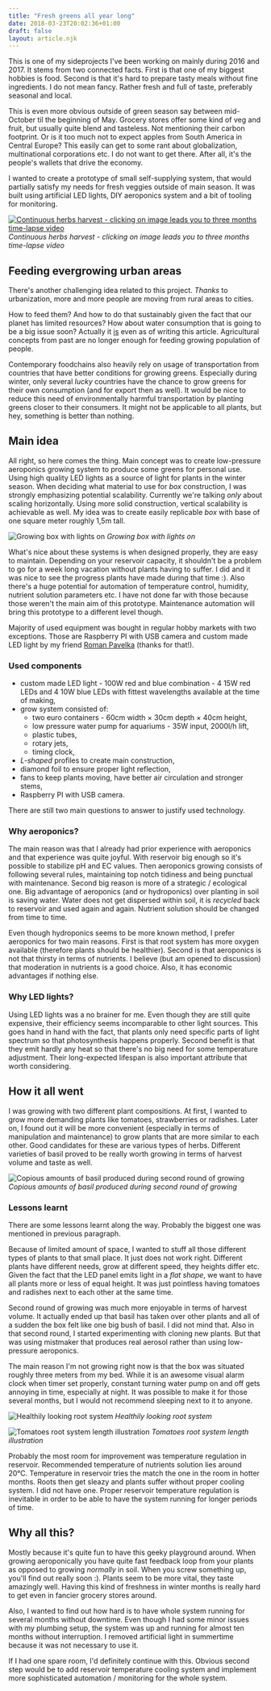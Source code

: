 ```yaml
---
title: "Fresh greens all year long"
date: 2018-03-23T20:02:36+01:00
draft: false
layout: article.njk
---
```


This is one of my sideprojects I've been working on mainly during 2016 and 2017. It stems from two connected facts. First is that one of my biggest hobbies is food. Second is that it's hard to prepare tasty meals without fine ingredients. I do not mean fancy. Rather fresh and full of taste, preferably seasonal and local.

This is even more obvious outside of green season say between mid-October til the beginning of May. Grocery stores offer some kind of veg and fruit, but usually quite blend and tasteless. Not mentioning their carbon footprint. Or is it too much not to expect apples from South America in Central Europe? This easily can get to some rant about globalization, multinational corporations etc. I do not want to get there. After all, it's the people's wallets that drive the economy.

I wanted to create a prototype of small self-supplying system, that would partially satisfy my needs for fresh veggies outside of main season. It was built using artificial LED lights, DIY aeroponics system and a bit of tooling for monitoring.

[![Continuous herbs harvest - clicking on image leads you to three months time-lapse video](/img/basil-crops.jpg)](https://www.youtube.com/watch?v=-G95A098uSY "Growing basil in aeroponics timelapse")
_Continuous herbs harvest - clicking on image leads you to three months time-lapse video_

## Feeding evergrowing urban areas

There's another challenging idea related to this project. _Thanks_ to urbanization, more and more people are moving from rural areas to cities.

How to feed them? And how to do that sustainably given the fact that our planet has limited resources? How about water consumption that is going to be a big issue soon? Actually it [is](https://www.independent.co.uk/environment/cape-town-drought-day-zero-climate-change-global-warming-south-africa-a8236511.html) even as of writing this article. Agricultural concepts from past are no longer enough for feeding growing population of people.

Contemporary foodchains also heavily rely on usage of transportation from countries that have better conditions for growing greens. Especially during winter, only several _lucky_ countries have the chance to grow greens for their own consumption (and for export then as well). It would be nice to reduce this need of environmentally harmful transportation by planting greens closer to their consumers. It might not be applicable to all plants, but hey, something is better than nothing.

## Main idea

All right, so here comes the thing. Main concept was to create low-pressure aeroponics growing system to produce some greens for personal use. Using high quality LED lights as a source of light for plants in the winter season. When deciding what material to use for _box_ construction, I was strongly emphasizing potential scalability. Currently we're talking _only_ about scaling horizontally. Using more solid construction, vertical scalability is achievable as well. My idea was to create easily replicable _box_ with base of one square meter roughly 1,5m tall.

![Growing box with lights on](/img/box-in-system.jpg)
_Growing box with lights on_

What's nice about these systems is when designed properly, they are easy to maintain. Depending on your reservoir capacity, it shouldn't be a problem to go for a week long vacation without plants having to suffer. I did and it was nice to see the progress plants have made during that time :). Also there's a huge potential for automation of temperature control, humidity, nutrient solution parameters etc. I have not done far with those because those weren't the main aim of this prototype. Maintenance automation will bring this prototype to a different level though.

Majority of used equipment was bought in regular hobby markets with two exceptions. Those are Raspberry PI with USB camera and custom made LED light by my friend [Roman Pavelka](http://romanpavelka.cz/) (thanks for that!).

### Used components

- custom made LED light - 100W red and blue combination - 4 15W red LEDs and 4 10W blue LEDs with fittest wavelengths available at the time of making,
- grow system consisted of:
  - two euro containers - 60cm width × 30cm depth × 40cm height,
  - low pressure water pump for aquariums - 35W input, 2000l/h lift,
  - plastic tubes,
  - rotary jets,
  - timing clock,
- _L-shaped_ profiles to create main construction,
- diamond foil to ensure proper light reflection,
- fans to keep plants moving, have better air circulation and stronger stems,
- Raspberry PI with USB camera.

There are still two main questions to answer to justify used technology.

### Why aeroponics?

The main reason was that I already had prior experience with aeroponics and that experience was quite joyful. With reservoir big enough so it's possible to stabilize pH and EC values. Then aeroponics growing consists of following several rules, maintaining top notch tidiness and being punctual with maintenance.
Second big reason is more of a strategic / ecological one. Big advantage of aeroponics (and or hydroponics) over planting in soil is saving water. Water does not get dispersed within soil, it is _recycled_ back to reservoir and used again and again. Nutrient solution should be changed from time to time.

Even though hydroponics seems to be more known method, I prefer aeroponics for two main reasons. First is that root system has more oxygen available (therefore plants should be healthier). Second is that aeroponics is not that thirsty in terms of nutrients. I believe (but am opened to discussion) that moderation in nutrients is a good choice. Also, it has economic advantages if nothing else.

### Why LED lights?

Using LED lights was a no brainer for me. Even though they are still quite expensive, their efficiency seems incomparable to other light sources. This goes hand in hand with the fact, that plants only need specific parts of light spectrum so that photosynthesis happens properly. Second benefit is that they emit hardly any heat so that there's no big need for some temperature adjustment. Their long-expected lifespan is also important attribute that worth considering.

## How it all went

I was growing with two different plant compositions. At first, I wanted to grow more demanding plants like tomatoes, strawberries or radishes. Later on, I found out it will be more convenient (especially in terms of manipulation and maintenance) to grow plants that are more similar to each other. Good candidates for these are various types of herbs. Different varieties of basil proved to be really worth growing in terms of harvest volume and taste as well.

![Copious amounts of basil produced during second round of growing](/img/bush-from-top.jpg)
_Copious amounts of basil produced during second round of growing_

### Lessons learnt

There are some lessons learnt along the way. Probably the biggest one was mentioned in previous paragraph.

Because of limited amount of space, I wanted to stuff all those different types of plants to that small place. It just does not work right. Different plants have different needs, grow at different speed, they heights differ etc. Given the fact that the LED panel emits light in a _flat shape_, we want to have all plants more or less of equal height. It was just pointless having tomatoes and radishes next to each other at the same time.

Second round of growing was much more enjoyable in terms of harvest volume. It actually ended up that basil has taken over other plants and all of a sudden the box felt like one big bush of basil. I did not mind that. Also in that second round, I started experimenting with cloning new plants. But that was using mistmaker that produces real aerosol rather than using low-pressure aeroponics.

The main reason I'm not growing right now is that the box was situated roughly three meters from my bed. While it is an awesome visual alarm clock when timer set properly, constant turning water pump on and off gets annoying in time, especially at night. It was possible to make it for those several months, but I would not recommend sleeping next to it to anyone.

![Healthily looking root system](/img/roots.jpg)
_Healthily looking root system_

![Tomatoes root system length illustration](/img/roots-profile.jpg)
_Tomatoes root system length illustration_

Probably the most room for improvement was temperature regulation in reservoir. Recommended temperature of nutrients solution lies around 20°C. Temperature in reservoir tries the match the one in the room in hotter months. Roots then get sleazy and plants suffer without proper cooling system. I did not have one. Proper reservoir temperature regulation is inevitable in order to be able to have the system running for longer periods of time.

## Why all this?

Mostly because it's quite fun to have this geeky playground around. When growing aeroponically you have quite fast feedback loop from your plants as opposed to growing _normally_ in soil. When you screw something up, you'll find out really soon :). Plants seem to be more vital, they taste amazingly well. Having this kind of freshness in winter months is really hard to get even in fancier grocery stores around.

Also, I wanted to find out how hard is to have whole system running for several months without downtime. Even though I had some minor issues with my plumbing setup, the system was up and running for almost ten months without interruption. I removed artificial light in summertime because it was not necessary to use it.

If I had one spare room, I'd definitely continue with this. Obvious second step would be to add reservoir temperature cooling system and implement more sophisticated automation / monitoring for the whole system.
